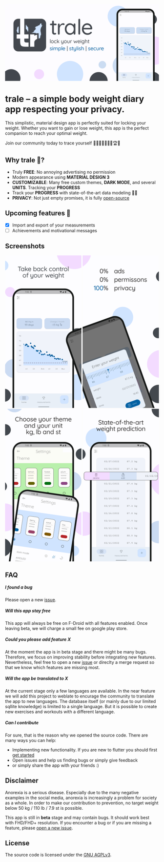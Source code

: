 <div align="center">
    <img src="fastlane/metadata/android/en-US/images/featureGraphic.png" />
</div>

# trale – a simple body weight diary app respecting your privacy.

This simplistic, material design app is perfectly suited for locking your
weight. Whether you want to gain or lose weight, this app is the perfect
companion to reach your optimal weight.

Join our community today to trace yourself 🐺🤸‍♀️🏋‍♀️🧘‍♂️🏆🥇

## Why trale 🐺?
- Truly **FREE**: No annoying advertising no permission
- Modern appearance using **MATERIAL DESIGN 3**
- **CUSTOMIZABLE**: Many free custom themes, **DARK MODE**, and several **UNITS**. Tracking your **PROGRESS**
- Track your **PROGRESS** with state-of-the-art data modeling 🧑‍💻
- **PRIVACY**: Not just empty promises, it is fully <a href="https://github.com/QuantumPhysique/trale">open-source</a>

## Upcoming features 🚀
- [x] Import and export of your measurements
- [ ] Achievements and motivational messages

## Screenshots
<div align="center">
    <img width="250" src="fastlane/metadata/android/en-US/images/phoneScreenshots/1.jpg" />
    <img width="250" src="fastlane/metadata/android/en-US/images/phoneScreenshots/2.jpg" />
    <img width="250" src="fastlane/metadata/android/en-US/images/phoneScreenshots/3.jpg" />
    <img width="250" src="fastlane/metadata/android/en-US/images/phoneScreenshots/4.jpg" />
</div>

## FAQ
##### I found a bug
Please open a new <a href="https://github.com/QuantumPhysique/trale/-/issues">issue</a>.

##### Will this app stay free
This app will always be free on F-Droid with all features enabled. Once leaving beta, we will charge a small fee on google play store.

##### Could you please add feature X
At the moment the app is in beta stage and there might be many bugs. Therefore, we focus on improving stability before integrating new features. Nevertheless, feel free to open a new <a href="https://github.com/QuantumPhysique/trale/-/issues">issue</a> or direclty a merge request so that we know which features are missing most.

##### Will the app be translated to X
At the current stage only a few languages are available. In the near feature we will add this project to weblate to encurage the community to translate the app to new languages.
The database itself (or mainly due to our limited sqllite knowledge) is limited to a single language. But it is possible to create new exercises and workouts with a different language.

##### Can I contribute
For sure, that is the reason why we opened the source code. There are many ways you can help:
- Implementing new functionality. If you are new to flutter you should first [get started](https://flutter.dev/docs/get-started/install)
- Open issues and help us finding bugs or simply give feedback
- or simply share the app with your friends :)


## Disclaimer
Anorexia is a serious disease. Especially due to the many negative examples in
the social media, anorexia is increasingly a problem for society as a whole. In
order to make our contribution to prevention, no target weight below 50 kg /
110 lb / 7.9 st is possible.

This app is still in <b>beta</b> stage and may contain bugs. It should work
best with FHD/FHD+ resolution. If you encounter a bug or if you are missing a
feature, please <a href="https://github.com/QuantumPhysique/trale/-/issues">open a new issue</a>.

## License
The source code is licensed under the [GNU AGPLv3](http://choosealicense.com/licenses/agpl-3.0/).
